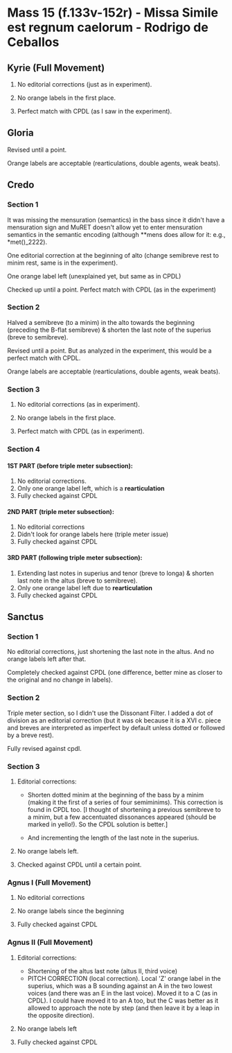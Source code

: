 # Mass 15 (f.133v-152r) - Missa Simile est regnum caelorum - Rodrigo de Ceballos



## Kyrie (Full Movement)

1. No editorial corrections (just as in experiment).

2. No orange labels in the first place.

3. Perfect match with CPDL (as I saw in the experiment).



## Gloria

Revised until a point.

Orange labels are acceptable (rearticulations, double agents, weak beats).



## Credo

### Section 1

It was missing the mensuration (semantics) in the bass since it didn't have a mensuration sign and MuRET doesn't allow yet to enter mensuration semantics in the semantic encoding (although \*\*mens does allow for it: e.g., \*met()\_2222).

One editorial correction at the beginning of alto (change semibreve rest to minim rest, same is in the experiment).

One orange label left (unexplained yet, but same as in CPDL)

Checked up until a point. Perfect match with CPDL (as in the experiment)


### Section 2

Halved a semibreve (to a minim) in the alto towards the beginning (preceding the B-flat semibreve) & shorten the last note of the superius (breve to semibreve).

Revised until a point. But as analyzed in the experiment, this would be a perfect match with CPDL.

Orange labels are acceptable (rearticulations, double agents, weak beats).


### Section 3

1. No editorial corrections (as in experiment).

2. No orange labels in the first place.

3. Perfect match with CPDL (as in experiment).


### Section 4

#### 1ST PART (before triple meter subsection):

1. No editorial corrections.
2. Only one orange label left, which is a **rearticulation**
3. Fully checked against CPDL

#### 2ND PART (triple meter subsection):
1. No editorial corrections
2. Didn't look for orange labels here (triple meter issue)
3. Fully checked against CPDL

#### 3RD PART (following triple meter subsection):

1. Extending last notes in superius and tenor (breve to longa) & shorten last note in the altus (breve to semibreve).
2. Only one orange label left due to **rearticulation**
3. Fully checked against CPDL



## Sanctus

### Section 1

No editorial corrections, just shortening the last note in the altus. And no orange labels left after that.

Completely checked against CPDL (one difference, better mine as closer to the original and no change in labels).


### Section 2

Triple meter section, so I didn't use the Dissonant Filter. I added a dot of division as an editorial correction (but it was ok because it is a XVI c. piece and breves are interpreted as imperfect by default unless dotted or followed by a breve rest).

Fully revised against cpdl.


### Section 3

1. Editorial corrections:

    - Shorten dotted minim at the beginning of the bass by a minim (making it the first of a series of four semiminims). This correction is found in CPDL too. [I thought of shortening a previous semibreve to a minim, but a few accentuated dissonances appeared (should be marked in yello!). So the CPDL solution is better.]

    - And incrementing the length of the last note in the superius.

2. No orange labels left.

3. Checked against CPDL until a certain point.



### Agnus I (Full Movement)

1. No editorial corrections

2. No orange labels since the beginning

3. Fully checked against CPDL



### Agnus II (Full Movement)

1. Editorial corrections:
    - Shortening of the altus last note (altus II, third voice)
    - PITCH CORRECTION (local correction). Local 'Z' orange label in the superius, which was a B sounding against an A in the two lowest voices (and there was an E in the last voice). Moved it to a C (as in CPDL). I could have moved it to an A too, but the C was better as it allowed to approach the note by step (and then leave it by a leap in the opposite direction). 

2. No orange labels left

3. Fully checked against CPDL